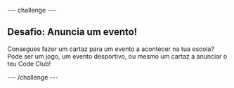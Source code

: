 \--- challenge \---

## Desafio: Anuncia um evento!

Consegues fazer um cartaz para um evento a acontecer na tua escola? Pode ser um jogo, um evento desportivo, ou mesmo um cartaz a anunciar o teu Code Club!

\--- /challenge \---